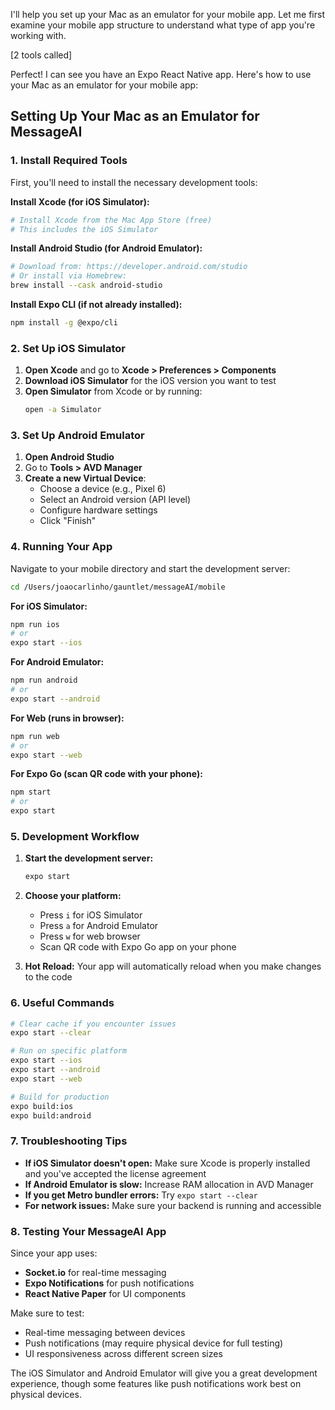 I'll help you set up your Mac as an emulator for your mobile app. Let me first examine your mobile app structure to understand what type of app you're working with.


[2 tools called]

Perfect! I can see you have an Expo React Native app. Here's how to use your Mac as an emulator for your mobile app:

## Setting Up Your Mac as an Emulator for MessageAI

### 1. Install Required Tools

First, you'll need to install the necessary development tools:

**Install Xcode (for iOS Simulator):**
```bash
# Install Xcode from the Mac App Store (free)
# This includes the iOS Simulator
```

**Install Android Studio (for Android Emulator):**
```bash
# Download from: https://developer.android.com/studio
# Or install via Homebrew:
brew install --cask android-studio
```

**Install Expo CLI (if not already installed):**
```bash
npm install -g @expo/cli
```

### 2. Set Up iOS Simulator

1. **Open Xcode** and go to **Xcode > Preferences > Components**
2. **Download iOS Simulator** for the iOS version you want to test
3. **Open Simulator** from Xcode or by running:
   ```bash
   open -a Simulator
   ```

### 3. Set Up Android Emulator

1. **Open Android Studio**
2. Go to **Tools > AVD Manager**
3. **Create a new Virtual Device**:
   - Choose a device (e.g., Pixel 6)
   - Select an Android version (API level)
   - Configure hardware settings
   - Click "Finish"

### 4. Running Your App

Navigate to your mobile directory and start the development server:

```bash
cd /Users/joaocarlinho/gauntlet/messageAI/mobile
```

**For iOS Simulator:**
```bash
npm run ios
# or
expo start --ios
```

**For Android Emulator:**
```bash
npm run android
# or
expo start --android
```

**For Web (runs in browser):**
```bash
npm run web
# or
expo start --web
```

**For Expo Go (scan QR code with your phone):**
```bash
npm start
# or
expo start
```

### 5. Development Workflow

1. **Start the development server:**
   ```bash
   expo start
   ```

2. **Choose your platform:**
   - Press `i` for iOS Simulator
   - Press `a` for Android Emulator
   - Press `w` for web browser
   - Scan QR code with Expo Go app on your phone

3. **Hot Reload:** Your app will automatically reload when you make changes to the code

### 6. Useful Commands

```bash
# Clear cache if you encounter issues
expo start --clear

# Run on specific platform
expo start --ios
expo start --android
expo start --web

# Build for production
expo build:ios
expo build:android
```

### 7. Troubleshooting Tips

- **If iOS Simulator doesn't open:** Make sure Xcode is properly installed and you've accepted the license agreement
- **If Android Emulator is slow:** Increase RAM allocation in AVD Manager
- **If you get Metro bundler errors:** Try `expo start --clear`
- **For network issues:** Make sure your backend is running and accessible

### 8. Testing Your MessageAI App

Since your app uses:
- **Socket.io** for real-time messaging
- **Expo Notifications** for push notifications
- **React Native Paper** for UI components

Make sure to test:
- Real-time messaging between devices
- Push notifications (may require physical device for full testing)
- UI responsiveness across different screen sizes

The iOS Simulator and Android Emulator will give you a great development experience, though some features like push notifications work best on physical devices.